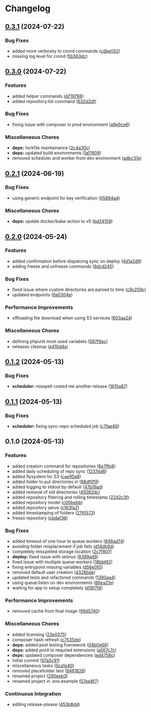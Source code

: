 # Changelog

## [0.3.1](https://github.com/nethesis/parceler/compare/v0.3.0...v0.3.1) (2024-07-22)


### Bug Fixes

* added more verbosity to crond commands ([cdbe052](https://github.com/nethesis/parceler/commit/cdbe052afb8b623e84499c1b9a6748756f4e3a86))
* missing log level for crond ([5b563dc](https://github.com/nethesis/parceler/commit/5b563dc046e9e0a978a97acf9aa7a399320c8561))

## [0.3.0](https://github.com/nethesis/parceler/compare/v0.2.1...v0.3.0) (2024-07-22)


### Features

* added helper commands ([d719798](https://github.com/nethesis/parceler/commit/d719798c1176deb8f0653723b756bff0925b7906))
* added repository:list command ([632d2df](https://github.com/nethesis/parceler/commit/632d2dfe1584af315c5a00cc7a7d974996ae1ed1))


### Bug Fixes

* fixing issue with composer in prod environment ([a9e9ce6](https://github.com/nethesis/parceler/commit/a9e9ce68b179b04f8b7f48a8e98bb1ebc20d6e6f))


### Miscellaneous Chores

* **deps:** lockfile maintainance ([2c4a30c](https://github.com/nethesis/parceler/commit/2c4a30c1157ecb5864e27a0ff7cb14481d85ca0b))
* **deps:** updated build environments ([1a11909](https://github.com/nethesis/parceler/commit/1a1190921adfe5e955e3252d0e0a732ff9dcf5cf))
* removed scheduler and worker from dev environment ([adbc31e](https://github.com/nethesis/parceler/commit/adbc31ea0349268846ec945017fdc02a621fe099))

## [0.2.1](https://github.com/nethesis/parceler/compare/v0.2.0...v0.2.1) (2024-06-19)


### Bug Fixes

* using generic endpoint for key verification ([05894ad](https://github.com/nethesis/parceler/commit/05894ad46a9f12d011c1856a7ce2d66480255dd2))


### Miscellaneous Chores

* **deps:** update docker/bake-action to v5 ([bd24159](https://github.com/nethesis/parceler/commit/bd241599b024418e95a9480633c2f892c441419d))

## [0.2.0](https://github.com/nethesis/parceler/compare/v0.1.2...v0.2.0) (2024-05-24)


### Features

* added confirmation before dispatcing sync on deploy ([4d1a2d9](https://github.com/nethesis/parceler/commit/4d1a2d98c18120627396bcf44aeff0e37bb9de87))
* adding freeze and unfreeze commands ([8dcd245](https://github.com/nethesis/parceler/commit/8dcd24554cbf7e3729f166c39e760989a5ebbf7c))


### Bug Fixes

* fixed issue where custom directories are parsed to time ([c9c259c](https://github.com/nethesis/parceler/commit/c9c259c33904fa464a04345a7cff4d91f2a44447))
* updated endpoints ([6a0304e](https://github.com/nethesis/parceler/commit/6a0304e3a7a0c8d7e22c580c20083ac95faaa653))


### Performance Improvements

* offloading file download when using S3 services ([603aa24](https://github.com/nethesis/parceler/commit/603aa2457cdd67d9515aee6c48e1b30ebd3b5b9c))


### Miscellaneous Chores

* defining phpunit most used variables ([587f9ec](https://github.com/nethesis/parceler/commit/587f9ecca25a4b04699056d198383f8826562ed2))
* releases cleanup ([e410d4a](https://github.com/nethesis/parceler/commit/e410d4a08f12feb585404331323daceb02d52b70))

## [0.1.2](https://github.com/nethesis/parceler/compare/v0.1.1...v0.1.2) (2024-05-13)


### Bug Fixes

* **scheduler:** misspell costed me another release ([1615a87](https://github.com/nethesis/parceler/commit/1615a87aefce35d17cdb8442aa62cdcb9a08f126))

## [0.1.1](https://github.com/nethesis/parceler/compare/v0.1.0...v0.1.1) (2024-05-13)


### Bug Fixes

* **scheduler:** fixing sync-repo scheduled job ([c7fae49](https://github.com/nethesis/parceler/commit/c7fae49b18c4ac9e2cce4ab468f025ba85b2b009))

## 0.1.0 (2024-05-13)


### Features

* added creation command for repositories ([6e7ffe8](https://github.com/nethesis/parceler/commit/6e7ffe8ad77c0caa1bf748a391b0eceae97d72af))
* added daily scheduling of repo sync ([1237dd6](https://github.com/nethesis/parceler/commit/1237dd612662edd8e45a03be63bb2d787c490705))
* added flysystem for S3 ([cae95a8](https://github.com/nethesis/parceler/commit/cae95a8532d11d549a28b4b76287e0c9222ea238))
* added folder to put directories in ([88df0f9](https://github.com/nethesis/parceler/commit/88df0f9304c173b3952e3fbf69dd837f1130f659))
* added logging to stdout by default ([47b19ad](https://github.com/nethesis/parceler/commit/47b19ad23e788c2008ec357019cc55dd06ed700e))
* added removal of old directories ([45062dc](https://github.com/nethesis/parceler/commit/45062dc57c55da429786368a39a9856114f86201))
* added repository filtering and rolling timestamp ([2242c3f](https://github.com/nethesis/parceler/commit/2242c3fc3a1fefab68dd72a5d9f1ee63b7862a42))
* added repository model ([c00bebb](https://github.com/nethesis/parceler/commit/c00bebb02db8ce877eaf5d238d3753e8d76ed259))
* added repository serve ([c163fa2](https://github.com/nethesis/parceler/commit/c163fa2ebb4031c3ec4e086bbe66605bd325c254))
* added timestamping of folders ([27f0573](https://github.com/nethesis/parceler/commit/27f0573bcbf4a441528b49e81e6316578631e2e2))
* freeze repository ([cbda136](https://github.com/nethesis/parceler/commit/cbda1369d5e364e4a154ba7fe54629381565f8a4))


### Bug Fixes

* added timeout of one hour to queue workers ([846ad74](https://github.com/nethesis/parceler/commit/846ad7466371b9730602619bebaaab2b6faeb1f4))
* avoiding folder misplacement if job fails ([d14db9d](https://github.com/nethesis/parceler/commit/d14db9d05d44cdb33b1ffb6dad54f4b4fa1cf053))
* completely misspelled storage location ([2c7f807](https://github.com/nethesis/parceler/commit/2c7f80759ebbc0ca4fe63078e20878d1550166dd))
* **deploy:** fixed issue with selinux ([8399ad9](https://github.com/nethesis/parceler/commit/8399ad99f0b18f12722e21209b1acb23b1f76379))
* fixed issue with multiple queue workers ([18bbf42](https://github.com/nethesis/parceler/commit/18bbf42d5de39a24f7ae98398633ae17000ad037))
* fixing entrypoint missing variables ([d56e0f0](https://github.com/nethesis/parceler/commit/d56e0f0e2563fd9148fa3cb7aa1766f4854805cb))
* removed default user creation ([4328bde](https://github.com/nethesis/parceler/commit/4328bde1be4f581167ee40409301267faa586d58))
* updated tests and refactored commands ([1390aa4](https://github.com/nethesis/parceler/commit/1390aa4cd53f9e1958a7cc9b18ee17e5c0b91d9c))
* using queue:listen on dev environments ([86ea21e](https://github.com/nethesis/parceler/commit/86ea21ee3c517add19b5848aabf848ba29b950a0))
* waiting for app to setup completely ([d18f7f4](https://github.com/nethesis/parceler/commit/d18f7f4a6512b458207eb6940616514955563981))


### Performance Improvements

* removed cache from final image ([99d5740](https://github.com/nethesis/parceler/commit/99d574085f25afe6c62567387e21d701b20ce605))


### Miscellaneous Chores

* added licensing ([23e0375](https://github.com/nethesis/parceler/commit/23e037589c06d90dc33a17b99aba1fbb62be8e96))
* composer hash refresh ([c7535de](https://github.com/nethesis/parceler/commit/c7535dec411c7832919c62cb427152692791d6c7))
* **deps:** added pest testing framework ([04b0e66](https://github.com/nethesis/parceler/commit/04b0e663f9ace982487f8b1bd5a676c1519a4c00))
* **deps:** added pnctl to required extensions ([a567c7c](https://github.com/nethesis/parceler/commit/a567c7c8b5dd4471e1426c7f58e4a1f6cbc6a528))
* **deps:** updated composer dependencies ([ed4758c](https://github.com/nethesis/parceler/commit/ed4758c277dbfae342e1ff31caff874f543aa6fc))
* initial commit ([07a5c91](https://github.com/nethesis/parceler/commit/07a5c915c0f0a58cd89e38da72478c8159f9b8a7))
* miscellaneous tasks ([0ca1a40](https://github.com/nethesis/parceler/commit/0ca1a40c0215d125658d78311006dc54aca40188))
* removed placeholder test ([9461828](https://github.com/nethesis/parceler/commit/946182868a1427288408872df03806ba7a1280c8))
* renamed project ([290eeb3](https://github.com/nethesis/parceler/commit/290eeb33e3e1b80a74671816589c583071fe72b7))
* renamed project in .env.example ([57ee8f7](https://github.com/nethesis/parceler/commit/57ee8f75d2ad3a02cb32f9ea89fe0f2461f9b08e))


### Continuous Integration

* adding release-please ([453b8dd](https://github.com/nethesis/parceler/commit/453b8dd9607b1d34b4e168cc7d42d709a188a34e))
